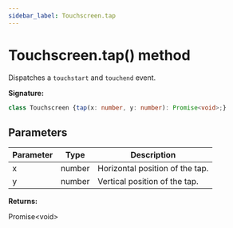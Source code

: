 ```yaml
---
sidebar_label: Touchscreen.tap
---
```

# Touchscreen.tap() method

Dispatches a `touchstart` and `touchend` event.

**Signature:**

```typescript
class Touchscreen {tap(x: number, y: number): Promise<void>;}
```

## Parameters

|  Parameter | Type | Description |
|  --- | --- | --- |
|  x | number | Horizontal position of the tap. |
|  y | number | Vertical position of the tap. |

**Returns:**

Promise&lt;void&gt;

